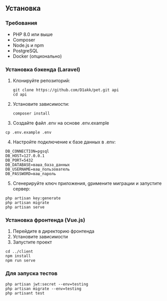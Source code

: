 ## Установка

### Требования

- PHP 8.0 или выше
- Composer
- Node.js и npm
- PostgreSQL
- Docker (опционально)

### Установка бэкенда (Laravel)

1. Клонируйте репозиторий:
   
   ```
   git clone https://github.com/D1akk/pet.git api
   cd api
   ```

2. Установите зависимости:
   
   ```
   composer install
   ```

3. Создайте файл .env на основе .env.example

  ```
  cp .env.example .env
  ```

4. Настройте подключение к базе данных в .env:

  ```
  DB_CONNECTION=pgsql
  DB_HOST=127.0.0.1
  DB_PORT=5432
  DB_DATABASE=ваша_база_данных
  DB_USERNAME=ваш_пользователь
  DB_PASSWORD=ваш_пароль
  ```
5. Сгенерируйте ключ приложения, gримените миграции и запустите сервер:
  ```
  php artisan key:generate
  php artisan migrate
  php artisan serve
  ```

### Установка фронтенда (Vue.js)

1. Перейдите в директорию фронтенда
2. Установите зависимости
3. Запустите проект

```
cd ../client
npm install
npm run serve

```

### Для запуска тестов

```
php artisan jwt:secret --env=testing
php artisan migrate --env=testing   
php artisant test 
```
